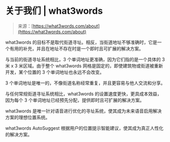 <!--yml

类别：未分类

日期：2024-05-27 15:01:53

-->

# 关于我们 | what3words

> 来源：[https://what3words.com/about](https://what3words.com/about)

what3words 的目标不是取代街道寻址。相反，当街道地址不够准确时，它是一个有用的补充，并且在地址不存在时是一个即时且可扩展的解决方案。

与当前的街道寻址系统相比，3 个单词地址更准确，因为它们指的是一个具体的 3 米 x 3 米区域。由于整个 what3words 网格是固定的，即使建筑物或街道被重新开发，某个位置的 3 个单词地址也永远不会改变。

3 个单词地址是唯一的，不像街道名称经常重复，并且更容易与他人交流和分享。

与任何常规街道寻址系统相比，what3words 的设置速度更快，更具成本效益，因为每个 3 个单词地址已经预先分配，提供即时且可扩展的解决方案。

what3words 是唯一针对语音进行优化的寻址系统，使其成为未来语音启用解决方案的理想位置系统。

what3words AutoSuggest 根据用户的位置提示智能建议，使其成为真正人性化的解决方案。
